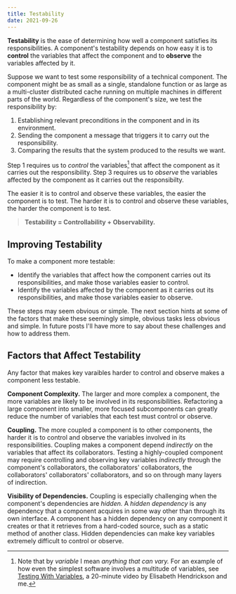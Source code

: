 ```yaml
---
title: Testability
date: 2021-09-26
---
```


**Testability** is the ease of determining how well a component satisfies its responsibilities.
A component's testability depends on how easy it is
to **control** the variables that affect the component and
to **observe** the variables affected by it.

<!--more-->

Suppose we want to test some responsibility of a technical component.
The component might be as small as a single, standalone function
or as large as a multi-cluster distributed cache running on multiple machines
in different parts of the world.
Regardless of the component's size,
we test the responsibility by:

1. Establishing relevant preconditions in the component and in its environment.
1. Sending the component a message that triggers it to carry out the responsibility.
1. Comparing the results that the system produced to the results we want.

Step 1 requires us
to _control_ the variables[^variables] that affect the component
as it carries out the responsibility.
Step 3 requires us
to _observe_ the variables affected by the component
as it carries out the responsibilty.

The easier it is to control and observe these variables,
the easier the component is to test.
The harder it is to control and observe these variables,
the harder the component is to test.

> **Testability = Controllability + Observability.**

## Improving Testability
To make a component more testable:
- Identify the variables that affect how the component carries out its responsibilities, and make those variables easier to control.
- Identify the variables affected by the component as it carries out its responsibilities, and make those variables easier to observe.

These steps may seem obvious or simple.
The next section hints at some of the factors
that make these seemingly simple, obvious tasks
less obvious and simple.
In future posts I'll have more to say about these challenges and how to address them.

## Factors that Affect Testability
Any factor that makes key varaibles
harder to control and observe
makes a component less testable.

**Component Complexity.**
The larger and more complex a component,
the more variables are likely to be involved in its responsibilities.
Refactoring a large component into smaller, more focused subcomponents
can greatly reduce the number of variables
that each test must control or observe.

**Coupling.**
The more coupled a component is to other components,
the harder it is to control and observe the variables involved in its responsibilities.
Coupling makes a component depend *indirectly*
on the variables that affect its collaborators.
Testing a highly-coupled component
may require controlling and observing key variables *indirectly*
through the component's collaborators,
the collaborators' collaborators,
the collaborators' collaborators' collaborators,
and so on through many layers of indirection.

**Visibility of Dependencies.**
Coupling is especially challenging when the component's dependencies are *hidden.*
A *hidden dependency* is any dependency
that a component acquires in some way other than through its own interface.
A component has a hidden dependency
on any component it creates or that it retrieves from a hard-coded source,
such as a static method of another class.
Hidden dependencies can make key variables extremely difficult to control or observe.

[^variables]: Note that by _variable_ I mean _anything that can vary._ For an example of how even the simplest software involves a multitude of variables, see [Testing With Variables](https://vimeo.com/34356209), a 20-minute video by Elisabeth Hendrickson and me.

